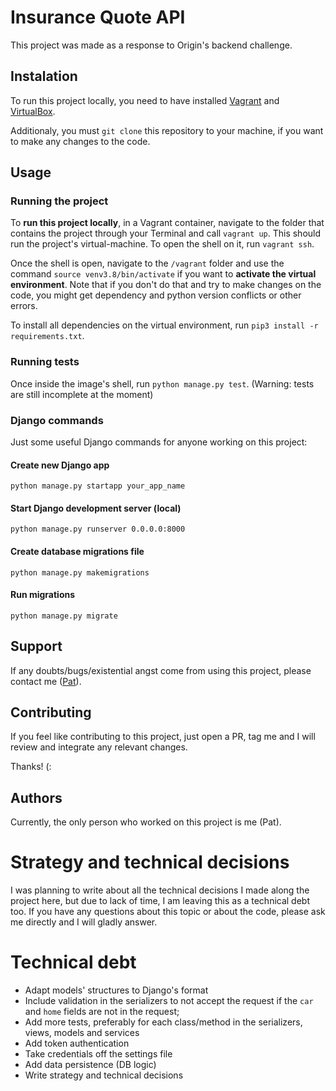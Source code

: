 # Insurance Quote API

This project was made as a response to Origin's backend challenge.

## Instalation

To run this project locally, you need to have installed [Vagrant](https://www.vagrantup.com/downloads) and [VirtualBox](https://www.virtualbox.org/).

Additionaly, you must `git clone` this repository to your machine, if you want to make any changes to the code.

## Usage

### Running the project

To **run this project locally**, in a Vagrant container, navigate to the folder that contains the project through your Terminal and call `vagrant up`. This should run the project's virtual-machine. To open the shell on it, run `vagrant ssh`.

Once the shell is open, navigate to the `/vagrant` folder and use the command `source venv3.8/bin/activate` if you want to **activate the virtual environment**. Note that if you don't do that and try to make changes on the code, you might get dependency and python version conflicts or other errors.

To install all dependencies on the virtual environment, run `pip3 install -r requirements.txt`.

### Running tests

Once inside the image's shell, run `python manage.py test`. (Warning: tests are still incomplete at the moment)

### Django commands

Just some useful Django commands for anyone working on this project:

#### Create new Django app

`python manage.py startapp your_app_name`

#### Start Django development server (local)

`python manage.py runserver 0.0.0.0:8000`

#### Create database migrations file

`python manage.py makemigrations`

#### Run migrations

`python manage.py migrate`

## Support

If any doubts/bugs/existential angst come from using this project, please contact me ([Pat](https://github.com/patcky)).

## Contributing

If you feel like contributing to this project, just open a PR, tag me and I will review and integrate any relevant changes.

Thanks! (:

## Authors

Currently, the only person who worked on this project is me (Pat).

# Strategy and technical decisions 

I was planning to write about all the technical decisions I made along the project here, but due to lack of time, I am leaving this as a technical debt too. If you have any questions about this topic or about the code, please ask me directly and I will gladly answer.

# Technical debt

- Adapt models' structures to Django's format
- Include validation in the serializers to not accept the request if the `car` and `home` fields are not in the request;
- Add more tests, preferably for each class/method in the serializers, views, models and services
- Add token authentication
- Take credentials off the settings file
- Add data persistence (DB logic)
- Write strategy and technical decisions